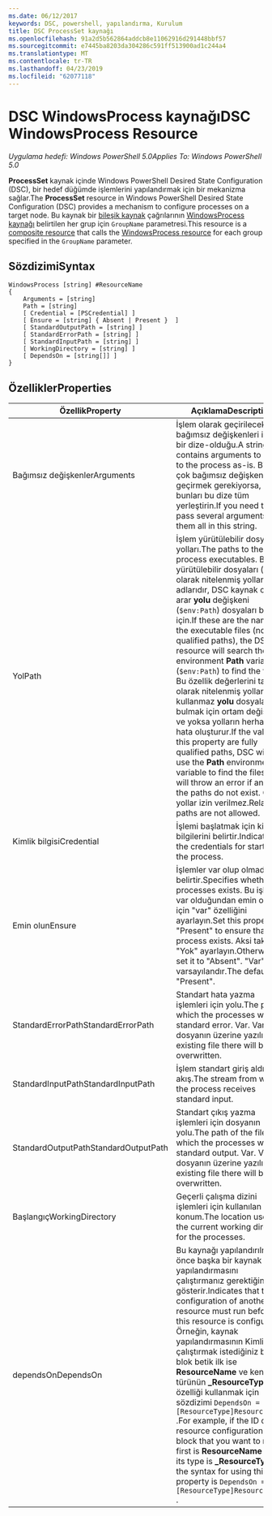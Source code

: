 ```yaml
---
ms.date: 06/12/2017
keywords: DSC, powershell, yapılandırma, Kurulum
title: DSC ProcessSet kaynağı
ms.openlocfilehash: 91a2d5b562864addcb8e11062916d291448bbf57
ms.sourcegitcommit: e7445ba8203da304286c591ff513900ad1c244a4
ms.translationtype: MT
ms.contentlocale: tr-TR
ms.lasthandoff: 04/23/2019
ms.locfileid: "62077118"
---
```

# <a name="dsc-windowsprocess-resource"></a><span data-ttu-id="a59f8-103">DSC WindowsProcess kaynağı</span><span class="sxs-lookup"><span data-stu-id="a59f8-103">DSC WindowsProcess Resource</span></span>

<span data-ttu-id="a59f8-104">_Uygulama hedefi: Windows PowerShell 5.0_</span><span class="sxs-lookup"><span data-stu-id="a59f8-104">_Applies To: Windows PowerShell 5.0_</span></span>

<span data-ttu-id="a59f8-105">**ProcessSet** kaynak içinde Windows PowerShell Desired State Configuration (DSC), bir hedef düğümde işlemlerini yapılandırmak için bir mekanizma sağlar.</span><span class="sxs-lookup"><span data-stu-id="a59f8-105">The **ProcessSet** resource in Windows PowerShell Desired State Configuration (DSC) provides a mechanism to configure processes on a target node.</span></span> <span data-ttu-id="a59f8-106">Bu kaynak bir [bileşik kaynak](../../../resources/authoringResourceComposite.md) çağrılarının [WindowsProcess kaynağı](windowsProcessResource.md) belirtilen her grup için `GroupName` parametresi.</span><span class="sxs-lookup"><span data-stu-id="a59f8-106">This resource is a [composite resource](../../../resources/authoringResourceComposite.md) that calls the [WindowsProcess resource](windowsProcessResource.md) for each group specified in the `GroupName` parameter.</span></span>

## <a name="syntax"></a><span data-ttu-id="a59f8-107">Sözdizimi</span><span class="sxs-lookup"><span data-stu-id="a59f8-107">Syntax</span></span>

```
WindowsProcess [string] #ResourceName
{
    Arguments = [string]
    Path = [string]
    [ Credential = [PSCredential] ]
    [ Ensure = [string] { Absent | Present }  ]
    [ StandardOutputPath = [string] ]
    [ StandardErrorPath = [string] ]
    [ StandardInputPath = [string] ]
    [ WorkingDirectory = [string] ]
    [ DependsOn = [string[]] ]
}
```

## <a name="properties"></a><span data-ttu-id="a59f8-108">Özellikler</span><span class="sxs-lookup"><span data-stu-id="a59f8-108">Properties</span></span>

| <span data-ttu-id="a59f8-109">Özellik</span><span class="sxs-lookup"><span data-stu-id="a59f8-109">Property</span></span> | <span data-ttu-id="a59f8-110">Açıklama</span><span class="sxs-lookup"><span data-stu-id="a59f8-110">Description</span></span> |
| --- | --- |
| <span data-ttu-id="a59f8-111">Bağımsız değişkenler</span><span class="sxs-lookup"><span data-stu-id="a59f8-111">Arguments</span></span>| <span data-ttu-id="a59f8-112">İşlem olarak geçirilecek bağımsız değişkenleri içeren bir dize-olduğu.</span><span class="sxs-lookup"><span data-stu-id="a59f8-112">A string that contains arguments to pass to the process as-is.</span></span> <span data-ttu-id="a59f8-113">Birden çok bağımsız değişkenleri geçirmek gerekiyorsa, bunları bu dize tüm yerleştirin.</span><span class="sxs-lookup"><span data-stu-id="a59f8-113">If you need to pass several arguments, put them all in this string.</span></span>|
| <span data-ttu-id="a59f8-114">Yol</span><span class="sxs-lookup"><span data-stu-id="a59f8-114">Path</span></span>| <span data-ttu-id="a59f8-115">İşlem yürütülebilir dosya yolları.</span><span class="sxs-lookup"><span data-stu-id="a59f8-115">The paths to the process executables.</span></span> <span data-ttu-id="a59f8-116">Bunlar yürütülebilir dosyaları (tam olarak nitelenmiş yollar) adlarıdır, DSC kaynak ortam arar **yolu** değişkeni (`$env:Path`) dosyaları bulmak için.</span><span class="sxs-lookup"><span data-stu-id="a59f8-116">If these are the names of the executable files (not fully qualified paths), the DSC resource will search the environment **Path** variable (`$env:Path`) to find the files.</span></span> <span data-ttu-id="a59f8-117">Bu özellik değerlerini tam olarak nitelenmiş yollar, DSC kullanmaz **yolu** dosyaları bulmak için ortam değişkeni ve yoksa yolların herhangi bir hata oluşturur.</span><span class="sxs-lookup"><span data-stu-id="a59f8-117">If the values of this property are fully qualified paths, DSC will not use the **Path** environment variable to find the files, and will throw an error if any of the paths do not exist.</span></span> <span data-ttu-id="a59f8-118">Göreli yollar izin verilmez.</span><span class="sxs-lookup"><span data-stu-id="a59f8-118">Relative paths are not allowed.</span></span>|
| <span data-ttu-id="a59f8-119">Kimlik bilgisi</span><span class="sxs-lookup"><span data-stu-id="a59f8-119">Credential</span></span>| <span data-ttu-id="a59f8-120">İşlemi başlatmak için kimlik bilgilerini belirtir.</span><span class="sxs-lookup"><span data-stu-id="a59f8-120">Indicates the credentials for starting the process.</span></span>|
| <span data-ttu-id="a59f8-121">Emin olun</span><span class="sxs-lookup"><span data-stu-id="a59f8-121">Ensure</span></span>| <span data-ttu-id="a59f8-122">İşlemler var olup olmadığını belirtir.</span><span class="sxs-lookup"><span data-stu-id="a59f8-122">Specifies whether the processes exists.</span></span> <span data-ttu-id="a59f8-123">Bu işlem var olduğundan emin olmak için "var" özelliğini ayarlayın.</span><span class="sxs-lookup"><span data-stu-id="a59f8-123">Set this property to "Present" to ensure that the process exists.</span></span> <span data-ttu-id="a59f8-124">Aksi takdirde, "Yok" ayarlayın.</span><span class="sxs-lookup"><span data-stu-id="a59f8-124">Otherwise, set it to "Absent".</span></span> <span data-ttu-id="a59f8-125">"Var" varsayılandır.</span><span class="sxs-lookup"><span data-stu-id="a59f8-125">The default is "Present".</span></span>|
| <span data-ttu-id="a59f8-126">StandardErrorPath</span><span class="sxs-lookup"><span data-stu-id="a59f8-126">StandardErrorPath</span></span>| <span data-ttu-id="a59f8-127">Standart hata yazma işlemleri için yolu.</span><span class="sxs-lookup"><span data-stu-id="a59f8-127">The path to which the processes write standard error.</span></span> <span data-ttu-id="a59f8-128">Var. Varolan dosyanın üzerine yazılır.</span><span class="sxs-lookup"><span data-stu-id="a59f8-128">Any existing file there will be overwritten.</span></span>|
| <span data-ttu-id="a59f8-129">StandardInputPath</span><span class="sxs-lookup"><span data-stu-id="a59f8-129">StandardInputPath</span></span>| <span data-ttu-id="a59f8-130">İşlem standart giriş aldığı akış.</span><span class="sxs-lookup"><span data-stu-id="a59f8-130">The stream from which the process receives standard input.</span></span>|
| <span data-ttu-id="a59f8-131">StandardOutputPath</span><span class="sxs-lookup"><span data-stu-id="a59f8-131">StandardOutputPath</span></span>| <span data-ttu-id="a59f8-132">Standart çıkış yazma işlemleri için dosyanın yolu.</span><span class="sxs-lookup"><span data-stu-id="a59f8-132">The path of the file to which the processes write standard output.</span></span> <span data-ttu-id="a59f8-133">Var. Varolan dosyanın üzerine yazılır.</span><span class="sxs-lookup"><span data-stu-id="a59f8-133">Any existing file there will be overwritten.</span></span>|
| <span data-ttu-id="a59f8-134">Başlangıç</span><span class="sxs-lookup"><span data-stu-id="a59f8-134">WorkingDirectory</span></span>| <span data-ttu-id="a59f8-135">Geçerli çalışma dizini işlemleri için kullanılan konum.</span><span class="sxs-lookup"><span data-stu-id="a59f8-135">The location used as the current working directory for the processes.</span></span>|
| <span data-ttu-id="a59f8-136">dependsOn</span><span class="sxs-lookup"><span data-stu-id="a59f8-136">DependsOn</span></span> | <span data-ttu-id="a59f8-137">Bu kaynağı yapılandırılmadan önce başka bir kaynak yapılandırmasını çalıştırmanız gerektiğini gösterir.</span><span class="sxs-lookup"><span data-stu-id="a59f8-137">Indicates that the configuration of another resource must run before this resource is configured.</span></span> <span data-ttu-id="a59f8-138">Örneğin, kaynak yapılandırmasının Kimliğini çalıştırmak istediğiniz bir blok betik ilk ise **ResourceName** ve kendi türünün **_ResourceType**, bu özelliği kullanmak için sözdizimi `DependsOn = "[ResourceType]ResourceName"` .</span><span class="sxs-lookup"><span data-stu-id="a59f8-138">For example, if the ID of the resource configuration script block that you want to run first is **ResourceName** and its type is **_ResourceType**, the syntax for using this property is `DependsOn = "[ResourceType]ResourceName"` .</span></span>|
